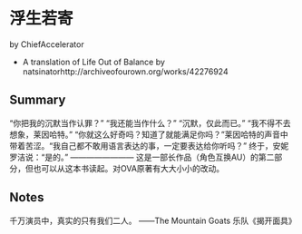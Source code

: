 # 浮生若寄

by ChiefAccelerator

- A translation of Life Out of Balance by natsinatorhttp://archiveofourown.org/works/42276924

## Summary

“你把我的沉默当作认罪？”
“我还能当作什么？”
“沉默，仅此而已。”
“我不得不去想象，莱因哈特。”
“你就这么好奇吗？知道了就能满足你吗？”莱因哈特的声音中带着苦涩。“我自己都不敢用语言表达的事，一定要表达给你听吗？”
终于，安妮罗洁说：“是的。”
————————
这是一部长作品（角色互换AU）的第二部分，但也可以从这本书读起。对OVA原著有大大小小的改动。

## Notes

千万演员中，真实的只有我们二人。
——The Mountain Goats 乐队《揭开面具》

